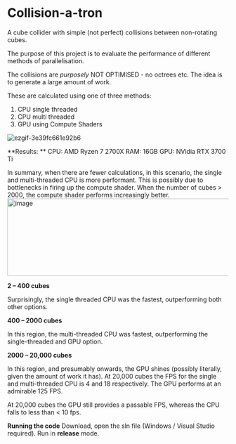 # Collision-a-tron
A cube collider with simple (not perfect) collisions between non-rotating cubes.  

The purpose of this project is to evaluate the performance of different methods of parallelisation. 

The collisions are *purposely* NOT OPTIMISED - no octrees etc. The idea is to generate a large amount of work.   

These are calculated using one of three methods: 

1. CPU single threaded
2. CPU multi threaded 
3. GPU using Compute Shaders

![ezgif-3e39fc661e92b6](https://github.com/user-attachments/assets/f2174e71-826d-4ffd-9fea-5952f049b22c)

**Results: **
CPU: AMD Ryzen 7 2700X
RAM: 16GB
GPU: NVidia RTX 3700 Ti

In summary, when there are fewer calculations, in this scenario, the single and multi-threaded CPU is more performant. This is possibly due to bottlenecks in firing up the compute shader. When the number of cubes > 2000, the compute shader performs increasingly better. 
<img width="647" height="176" alt="image" src="https://github.com/user-attachments/assets/7d3beb4e-5f61-49e5-83c3-6ba9f99ceb82" />

**2 – 400 cubes**

Surprisingly, the single threaded CPU was the fastest, outperforming both other options.

**400 – 2000 cubes**

In this region, the multi-threaded CPU was fastest, outperforming the single-threaded and GPU option. 

**2000 – 20,000 cubes**

In this region, and presumably onwards, the GPU shines (possibly literally, given the amount of work it has). At 20,000 cubes the FPS for the single and multi-threaded CPU is 4 and 18 respectively. The GPU performs at an admirable 125 FPS. 

At 20,000 cubes the GPU still provides a passable FPS, whereas the CPU falls to less than < 10 fps. 

**Running the code**
Download, open the sln file (Windows / Visual Studio required). Run in **release** mode. 
